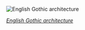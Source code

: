 
![English Gothic architecture](https://upload.wikimedia.org/wikipedia/commons/thumb/d/d6/The_Cloisters_at_Gloucester_Cathedral.jpg/750px-The_Cloisters_at_Gloucester_Cathedral.jpg)

*[English Gothic architecture](https://wikipedia.org/wiki/File:The_Cloisters_at_Gloucester_Cathedral.jpg)*
